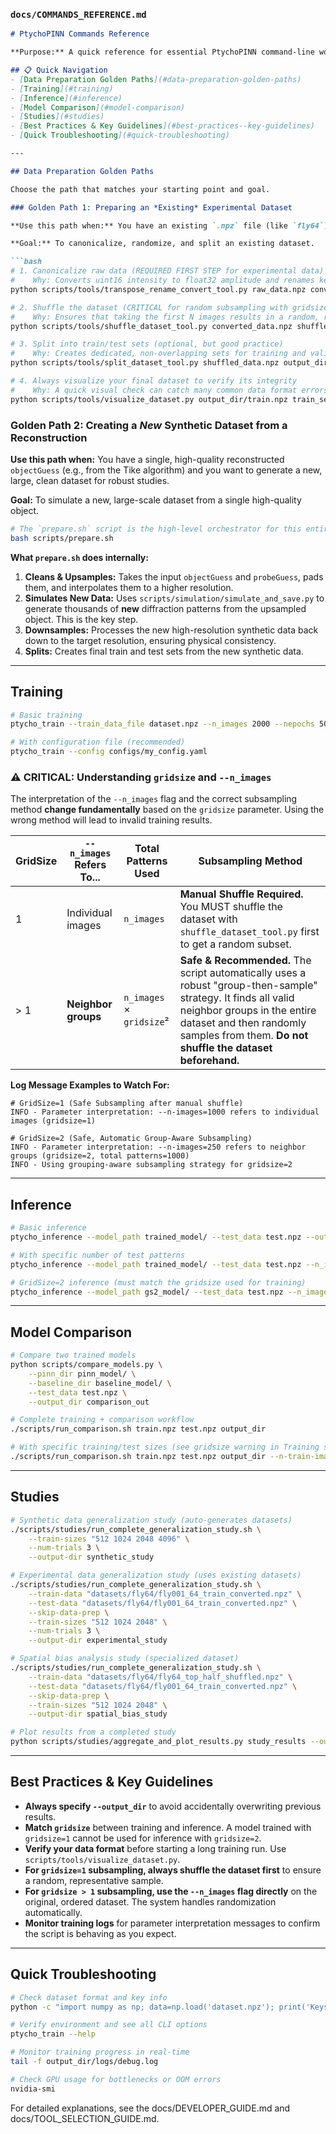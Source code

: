 ### `docs/COMMANDS_REFERENCE.md` 

```markdown
# PtychoPINN Commands Reference

**Purpose:** A quick reference for essential PtychoPINN command-line workflows. This guide provides the "what"; for the "why," please consult the linked detailed guides.

## 📋 Quick Navigation
- [Data Preparation Golden Paths](#data-preparation-golden-paths)
- [Training](#training) 
- [Inference](#inference)
- [Model Comparison](#model-comparison)
- [Studies](#studies)
- [Best Practices & Key Guidelines](#best-practices--key-guidelines)
- [Quick Troubleshooting](#quick-troubleshooting)

---

## Data Preparation Golden Paths

Choose the path that matches your starting point and goal.

### Golden Path 1: Preparing an *Existing* Experimental Dataset

**Use this path when:** You have an existing `.npz` file (like `fly64`) with thousands of diffraction patterns and you want to prepare it for training.

**Goal:** To canonicalize, randomize, and split an existing dataset.

```bash
# 1. Canonicalize raw data (REQUIRED FIRST STEP for experimental data)
#    Why: Converts uint16 intensity to float32 amplitude and renames keys.
python scripts/tools/transpose_rename_convert_tool.py raw_data.npz converted_data.npz

# 2. Shuffle the dataset (CRITICAL for random subsampling with gridsize=1)
#    Why: Ensures that taking the first N images results in a random, representative sample.
python scripts/tools/shuffle_dataset_tool.py converted_data.npz shuffled_data.npz --seed 42

# 3. Split into train/test sets (optional, but good practice)
#    Why: Creates dedicated, non-overlapping sets for training and validation.
python scripts/tools/split_dataset_tool.py shuffled_data.npz output_dir/ --split-fraction 0.8

# 4. Always visualize your final dataset to verify its integrity
#    Why: A quick visual check can catch many common data format errors.
python scripts/tools/visualize_dataset.py output_dir/train.npz train_set_visualization.png
```

### Golden Path 2: Creating a *New* Synthetic Dataset from a Reconstruction

**Use this path when:** You have a single, high-quality reconstructed `objectGuess` (e.g., from the Tike algorithm) and you want to generate a new, large, clean dataset for robust studies.

**Goal:** To simulate a new, large-scale dataset from a single high-quality object.

```bash
# The `prepare.sh` script is the high-level orchestrator for this entire workflow.
bash scripts/prepare.sh
```

**What `prepare.sh` does internally:**
1.  **Cleans & Upsamples:** Takes the input `objectGuess` and `probeGuess`, pads them, and interpolates them to a higher resolution.
2.  **Simulates New Data:** Uses `scripts/simulation/simulate_and_save.py` to generate thousands of **new** diffraction patterns from the upsampled object. This is the key step.
3.  **Downsamples:** Processes the new high-resolution synthetic data back down to the target resolution, ensuring physical consistency.
4.  **Splits:** Creates final train and test sets from the new synthetic data.

---

## Training

```bash
# Basic training
ptycho_train --train_data_file dataset.npz --n_images 2000 --nepochs 50 --output_dir my_run

# With configuration file (recommended)
ptycho_train --config configs/my_config.yaml
```

### ⚠️ CRITICAL: Understanding `gridsize` and `--n_images`

The interpretation of the `--n_images` flag and the correct subsampling method **change fundamentally** based on the `gridsize` parameter. Using the wrong method will lead to invalid training results.

| GridSize | `--n_images` Refers To... | Total Patterns Used | Subsampling Method |
|----------|---------------------------|---------------------|--------------------|
| 1        | Individual images         | `n_images`          | **Manual Shuffle Required.** You MUST shuffle the dataset with `shuffle_dataset_tool.py` first to get a random subset. |
| > 1      | **Neighbor groups**       | `n_images` × `gridsize`² | **Safe & Recommended.** The script automatically uses a robust "group-then-sample" strategy. It finds all valid neighbor groups in the entire dataset and then randomly samples from them. **Do not shuffle the dataset beforehand.** |

**Log Message Examples to Watch For:**
```
# GridSize=1 (Safe Subsampling after manual shuffle)
INFO - Parameter interpretation: --n-images=1000 refers to individual images (gridsize=1)

# GridSize=2 (Safe, Automatic Group-Aware Subsampling)
INFO - Parameter interpretation: --n-images=250 refers to neighbor groups (gridsize=2, total patterns=1000)
INFO - Using grouping-aware subsampling strategy for gridsize=2
```

---

## Inference

```bash
# Basic inference
ptycho_inference --model_path trained_model/ --test_data test.npz --output_dir inference_out

# With specific number of test patterns
ptycho_inference --model_path trained_model/ --test_data test.npz --n_images 500 --output_dir inference_out

# GridSize=2 inference (must match the gridsize used for training)
ptycho_inference --model_path gs2_model/ --test_data test.npz --n_images 125 --gridsize 2 --output_dir gs2_inference
```

---

## Model Comparison

```bash
# Compare two trained models
python scripts/compare_models.py \
    --pinn_dir pinn_model/ \
    --baseline_dir baseline_model/ \
    --test_data test.npz \
    --output_dir comparison_out

# Complete training + comparison workflow
./scripts/run_comparison.sh train.npz test.npz output_dir

# With specific training/test sizes (see gridsize warning in Training section)
./scripts/run_comparison.sh train.npz test.npz output_dir --n-train-images 2000 --n-test-images 500
```

---

## Studies

```bash
# Synthetic data generalization study (auto-generates datasets)
./scripts/studies/run_complete_generalization_study.sh \
    --train-sizes "512 1024 2048 4096" \
    --num-trials 3 \
    --output-dir synthetic_study

# Experimental data generalization study (uses existing datasets)
./scripts/studies/run_complete_generalization_study.sh \
    --train-data "datasets/fly64/fly001_64_train_converted.npz" \
    --test-data "datasets/fly64/fly001_64_train_converted.npz" \
    --skip-data-prep \
    --train-sizes "512 1024 2048" \
    --num-trials 3 \
    --output-dir experimental_study

# Spatial bias analysis study (specialized dataset)
./scripts/studies/run_complete_generalization_study.sh \
    --train-data "datasets/fly64/fly64_top_half_shuffled.npz" \
    --test-data "datasets/fly64/fly001_64_train_converted.npz" \
    --skip-data-prep \
    --train-sizes "512 1024 2048" \
    --output-dir spatial_bias_study

# Plot results from a completed study
python scripts/studies/aggregate_and_plot_results.py study_results --output plots/
```

---

## Best Practices & Key Guidelines

-   **Always specify `--output_dir`** to avoid accidentally overwriting previous results.
-   **Match `gridsize`** between training and inference. A model trained with `gridsize=1` cannot be used for inference with `gridsize=2`.
-   **Verify your data format** before starting a long training run. Use `scripts/tools/visualize_dataset.py`.
-   **For `gridsize=1` subsampling, always shuffle the dataset first** to ensure a random, representative sample.
-   **For `gridsize > 1` subsampling, use the `--n_images` flag directly** on the original, ordered dataset. The system handles randomization automatically.
-   **Monitor training logs** for parameter interpretation messages to confirm the script is behaving as you expect.

---

## Quick Troubleshooting

```bash
# Check dataset format and key info
python -c "import numpy as np; data=np.load('dataset.npz'); print('Keys:', list(data.keys())); print({k: data[k].shape for k in data.keys()})"

# Verify environment and see all CLI options
ptycho_train --help

# Monitor training progress in real-time
tail -f output_dir/logs/debug.log

# Check GPU usage for bottlenecks or OOM errors
nvidia-smi
```

For detailed explanations, see the <doc-ref type="guide">docs/DEVELOPER_GUIDE.md</doc-ref> and <doc-ref type="guide">docs/TOOL_SELECTION_GUIDE.md</doc-ref>.
```
